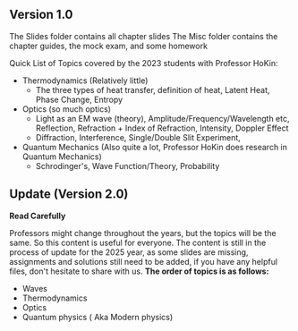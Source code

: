 ## Version 1.0

The Slides folder contains all chapter slides
The Misc folder contains the chapter guides, the mock exam, and some homework

Quick List of Topics covered by the 2023 students with Professor HoKin:
- Thermodynamics (Relatively little)
  - The three types of heat transfer, definition of heat, Latent Heat, Phase Change, Entropy
- Optics (so much optics)
  - Light as an EM wave (theory), Amplitude/Frequency/Wavelength etc, Reflection, Refraction + Index of Refraction, Intensity, Doppler Effect
  - Diffraction, Interference, Single/Double Slit Experiment,
- Quantum Mechanics (Also quite a lot, Professor HoKin does research in Quantum Mechanics)
  - Schrodinger's, Wave Function/Theory, Probability

## Update (Version 2.0)
**Read Carefully** 

Professors might change throughout the years, but the topics will be the same. So this content is useful for everyone. 
The content is still in the process of update for the 2025 year, as some slides are missing, assignments and solutions still need to be added, if you have any helpful files, don't hesitate to share with us. 
**The order of topics is as follows:**

- Waves
- Thermodynamics 
- Optics
- Quantum physics ( Aka Modern physics)

